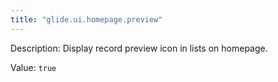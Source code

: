 ```yaml
---
title: "glide.ui.homepage.preview"
---
```


Description: Display record preview icon in lists on homepage.

Value: `true`
